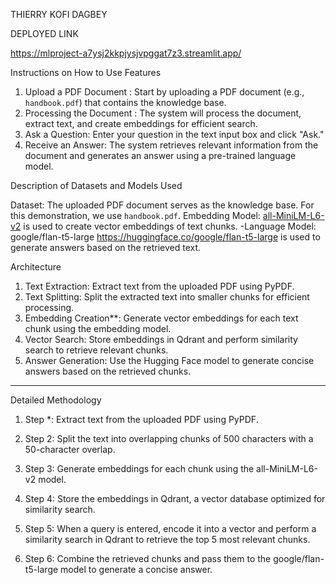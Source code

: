 THIERRY KOFI DAGBEY


DEPLOYED LINK 

https://mlproject-a7ysj2kkpjysjvpggat7z3.streamlit.app/



Instructions on How to Use  Features

1. Upload a PDF Document : Start by uploading a PDF document (e.g., `handbook.pdf`) that contains the knowledge base.
2. Processing the Document : The system will process the document, extract text, and create embeddings for efficient search.
3. Ask a Question: Enter your question in the text input box and click "Ask."
4. Receive an Answer: The system retrieves relevant information from the document and generates an answer using a pre-trained language model.


Description of Datasets and Models Used

Dataset: The uploaded PDF document serves as the knowledge base. For this demonstration, we use `handbook.pdf`.
Embedding Model: [all-MiniLM-L6-v2](https://huggingface.co/sentence-transformers/all-MiniLM-L6-v2) is used to create vector embeddings of text chunks.
-Language Model: google/flan-t5-large  https://huggingface.co/google/flan-t5-large is used to generate answers based on the retrieved text.


Architecture

1. Text Extraction: Extract text from the uploaded PDF using PyPDF.
2. Text Splitting: Split the extracted text into smaller chunks for efficient processing.
3. Embedding Creation**: Generate vector embeddings for each text chunk using the embedding model.
4. Vector Search: Store embeddings in Qdrant and perform similarity search to retrieve relevant chunks.
5. Answer Generation: Use the Hugging Face model to generate concise answers based on the retrieved chunks.

---

Detailed Methodology

1. Step *: Extract text from the uploaded PDF using PyPDF.
2. Step 2: Split the text into overlapping chunks of 500 characters with a 50-character overlap.
3. Step 3: Generate embeddings for each chunk using the all-MiniLM-L6-v2 model.
4. Step 4: Store the embeddings in Qdrant, a vector database optimized for similarity search.
5. Step 5: When a query is entered, encode it into a vector and perform a similarity search in Qdrant to retrieve the top 5 most relevant chunks.

6. Step 6: Combine the retrieved chunks and pass them to the google/flan-t5-large model to generate a concise answer.

